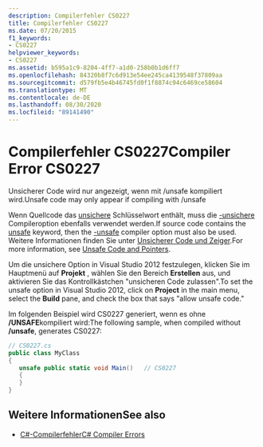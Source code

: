 ```yaml
---
description: Compilerfehler CS0227
title: Compilerfehler CS0227
ms.date: 07/20/2015
f1_keywords:
- CS0227
helpviewer_keywords:
- CS0227
ms.assetid: b595a1c9-8204-4ff7-a1d0-258b0b1d6ff7
ms.openlocfilehash: 84320b8f7c6d913e54ee245ca4139548f37809aa
ms.sourcegitcommit: d579fb5e4b46745fd0f1f8874c94c6469ce58604
ms.translationtype: MT
ms.contentlocale: de-DE
ms.lasthandoff: 08/30/2020
ms.locfileid: "89141490"
---
```

# <a name="compiler-error-cs0227"></a><span data-ttu-id="6306b-103">Compilerfehler CS0227</span><span class="sxs-lookup"><span data-stu-id="6306b-103">Compiler Error CS0227</span></span>

<span data-ttu-id="6306b-104">Unsicherer Code wird nur angezeigt, wenn mit /unsafe kompiliert wird.</span><span class="sxs-lookup"><span data-stu-id="6306b-104">Unsafe code may only appear if compiling with /unsafe</span></span>

<span data-ttu-id="6306b-105">Wenn Quellcode das [unsichere](../language-reference/keywords/unsafe.md) Schlüsselwort enthält, muss die [-unsichere](../language-reference/compiler-options/unsafe-compiler-option.md) Compileroption ebenfalls verwendet werden.</span><span class="sxs-lookup"><span data-stu-id="6306b-105">If source code contains the [unsafe](../language-reference/keywords/unsafe.md) keyword, then the [-unsafe](../language-reference/compiler-options/unsafe-compiler-option.md) compiler option must also be used.</span></span> <span data-ttu-id="6306b-106">Weitere Informationen finden Sie unter [Unsicherer Code und Zeiger](../programming-guide/unsafe-code-pointers/index.md).</span><span class="sxs-lookup"><span data-stu-id="6306b-106">For more information, see [Unsafe Code and Pointers](../programming-guide/unsafe-code-pointers/index.md).</span></span>

<span data-ttu-id="6306b-107">Um die unsichere Option in Visual Studio 2012 festzulegen, klicken Sie im Hauptmenü auf **Projekt** , wählen Sie den Bereich **Erstellen** aus, und aktivieren Sie das Kontrollkästchen "unsicheren Code zulassen".</span><span class="sxs-lookup"><span data-stu-id="6306b-107">To set the unsafe option in Visual Studio 2012, click on **Project** in the main menu, select the **Build** pane, and check the box that says "allow unsafe code."</span></span>

<span data-ttu-id="6306b-108">Im folgenden Beispiel wird CS0227 generiert, wenn es ohne **/UNSAFE**kompiliert wird:</span><span class="sxs-lookup"><span data-stu-id="6306b-108">The following sample, when compiled without **/unsafe**, generates CS0227:</span></span>

```csharp
// CS0227.cs
public class MyClass
{
   unsafe public static void Main()   // CS0227
   {
   }
}
```

## <a name="see-also"></a><span data-ttu-id="6306b-109">Weitere Informationen</span><span class="sxs-lookup"><span data-stu-id="6306b-109">See also</span></span>

- [<span data-ttu-id="6306b-110">C#-Compilerfehler</span><span class="sxs-lookup"><span data-stu-id="6306b-110">C# Compiler Errors</span></span>](../language-reference/compiler-messages/index.md)
